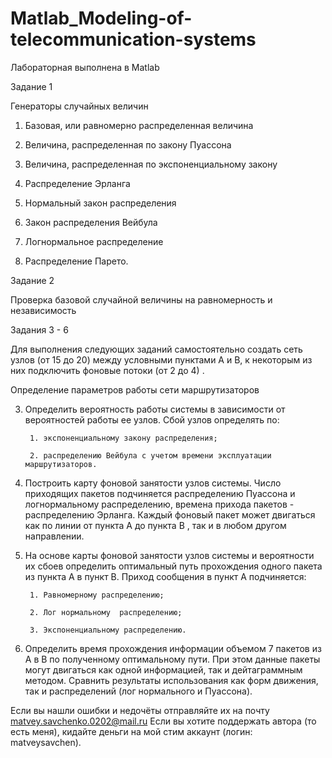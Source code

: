 # Matlab_Modeling-of-telecommunication-systems
Лабораторная выполнена в Matlab

Задание 1

Генераторы случайных величин

1.  Базовая, или равномерно распределенная величина

2. Величина, распределенная по закону Пуассона

3. Величина, распределенная по экспоненциальному закону

4. Распределение Эрланга

5. Нормальный закон распределения

6. Закон распределения Вейбула

7. Логнормальное распределение

8. Распределение Парето.

 

Задание 2

Проверка базовой случайной величины на равномерность и независимость

Задания 3 - 6

Для выполнения следующих заданий самостоятельно создать сеть узлов (от 15 до 20)  между условными  пунктами А  и  В,  к некоторым из них подключить  фоновые потоки (от 2  до 4) .

Определение параметров работы сети маршрутизаторов     

3.  Определить вероятность работы системы в зависимости от вероятностей работы ее узлов. Сбой узлов определять по:

         1. экспоненциальному закону распределения;

         2. распределению Вейбула с учетом времени эксплуатации маршрутизаторов.

 

4.  Построить карту фоновой занятости узлов системы. Число приходящих пакетов подчиняется распределению Пуассона и  логнормальному распределению, времена прихода пакетов  -  распределению Эрланга. Каждый фоновый пакет может двигаться как по линии от пункта А до пункта В , так и в любом другом направлении.

 

5.  На основе карты фоновой занятости узлов системы и вероятности их сбоев определить оптимальный путь прохождения одного пакета из пункта А в пункт В. Приход сообщения в пункт А подчиняется:

         1. Равномерному распределению;

         2. Лог нормальному  распределению;

         3. Экспоненциальному распределению.

 

6.  Определить время прохождения информации объемом 7 пакетов из А в В по полученному оптимальному пути. При этом данные пакеты могут двигаться как одной информацией, так и дейтаграммным методом. Сравнить результаты использования как форм движения, так и  распределений (лог нормального и Пуассона).

Если вы нашли ошибки и недочёты отправляйте их на почту matvey.savchenko.0202@mail.ru
Если вы хотите поддержать автора (то есть меня), кидайте деньги на мой стим аккаунт (логин: matveysavchen).
